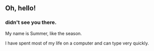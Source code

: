 ## Oh, hello!
### didn't see you there.

My name is Summer, like the season.

I have spent most of my life on a computer and can type very quickly.
